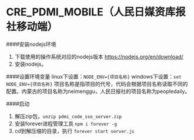 # CRE_PDMI_MOBILE（人民日媒资库报社移动端）

####安装nodejs环境
 1. 下载使用的操作系统对应的nodejs版本 https://nodejs.org/en/download/
 2. 安装nodejs。

####设置环境变量
linux下设置：`NODE_ENV={项目名称}`
windows下设置：`set NODE_ENV={项目名称}`
项目名称是指项目的代号，代码会根据项目名称读取不同的配置。内蒙古的项目名称为neimenggu，人民日报社的项目名称为peopledaily。

####启动
 1. 解压zip包，`unzip pdmi_code_sso_server.zip`
 2. 安装forever进程管理工具 `npm i forever -g`
 3. cd到解压缩的目录，执行 `forever start server.js`
